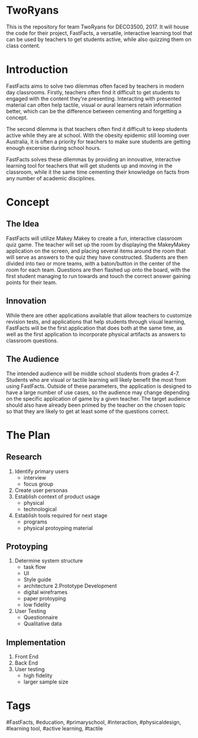 # TwoRyans
This is the repository for team TwoRyans for DECO3500, 2017. It will house the code for their project, FastFacts, a versatile, interactive learning tool that can be used by teachers to get students active, while also quizzing them on class content.

# Introduction  
FastFacts aims to solve two dilemmas often faced by teachers in modern day classrooms. Firstly, teachers often find it difficult to get students to engaged with the content they're presenting. Interacting with presented material can often help tactile, visual or aural learners retain information better, which can be the difference between cementing and forgetting a concept.

The second dilemma is that teachers often find it difficult to keep students active while they are at school. With the obesity epidemic still looming over Australia, it is often a priority for teachers to make sure students are getting enough excersise during school hours.

FastFacts solves these dilemmas by providing an innovative, interactive learning tool for teachers that will get students up and moving in the classroom, while it the same time cementing their knowledge on facts from any number of academic disciplines.

# Concept
## The Idea
FastFacts will utilize Makey Makey to create a fun, interactive classroom quiz game. The teacher will set up the room by displaying the MakeyMakey application on the screen, and placing several items around the room that will serve as answers to the quiz they have constructed. Students are then divided into two or more teams, with a baton/button in the center of the room for each team. Questions are then flashed up onto the board, with the first student managing to run towards and touch the correct answer gaining points for their team.

## Innovation
While there are other applications available that allow teachers to customize revision tests, and applications that help students through visual learning, FastFacts will be the first application that does both at the same time, as well as the first application to incorporate physical artifacts as answers to classroom questions.

## The Audience
The intended audience will be middle school students from grades 4-7. Students who are visual or tactile learning will likely benefit the most from using FastFacts. Outside of these parameters, the application is designed to have a large number of use cases, so the audience may change depending on the specific application of game by a given teacher. The target audience should also have already been primed by the teacher on the chosen topic so that they are likely to get at least some of the questions correct.

# The Plan

## Research
1. Identify primary users
    - interview
    - focus group
2. Create user personas
3. Establish context of product usage
    - physical
    - technological
4. Establish tools required for next stage
    - programs
    - physical protoyping material

## Protoyping
1. Determine system structure
    - task flow
    - UI
    - Style guide
    - architecture
2.Prototype Development
    - digital wireframes
    - paper protoyping
    - low fidelity
2. User Testing
    - Questionnaire
    - Qualitative data

## Implementation
1. Front End
2. Back End
3. User testing
    - high fidelity
    - larger sample size

# Tags
#FastFacts, #education, #primaryschool, #interaction, #physicaldesign, #learning tool, #active learning, #tactile
